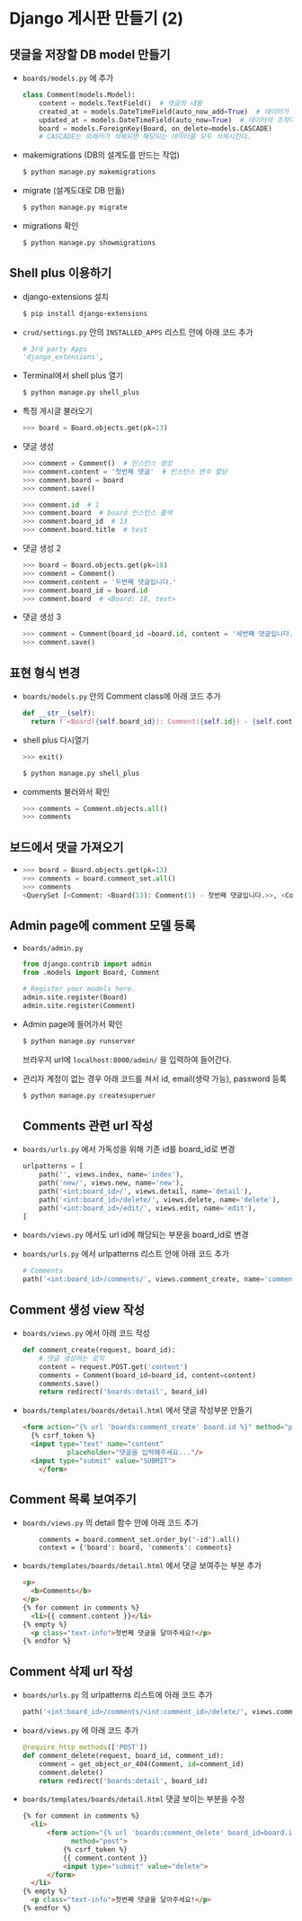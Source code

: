 # Django 게시판 만들기 (2)



## 댓글을 저장할 DB model 만들기

- `boards/models.py` 에 추가

  ```python
  class Comment(models.Model):
      content = models.TextField()  # 댓글의 내용
      created_at = models.DateTimeField(auto_now_add=True)  # 데이터가 생성되는 시점의 시간과 날짜가 자동으로 입력됨
      updated_at = models.DateTimeField(auto_now=True)  # 데이터의 조작이 가해지는 시점의 시간과 날짜가 자동으로 입력됨
      board = models.ForeignKey(Board, on_delete=models.CASCADE)
      # CASCADE는 외래키가 삭제되면 해당되는 데이터를 모두 삭제시킨다.
  ```

- makemigrations (DB의 설계도를 만드는 작업)

  ```bash
  $ python manage.py makemigrations
  ```

- migrate (설계도대로 DB 만듦)

  ```bash
  $ python manage.py migrate
  ```

- migrations 확인

  ```bash
  $ python manage.py showmigrations
  ```



## Shell plus 이용하기 

- django-extensions 설치

  ```bash
  $ pip install django-extensions
  ```

- `crud/settings.py` 안의 `INSTALLED_APPS` 리스트 안에 아래 코드 추가

  ```python
  # 3rd party Apps
  'django_extensions',
  ```

- Terminal에서 shell plus 열기

  ```bash
  $ python manage.py shell_plus
  ```

- 특정 게시글 불러오기

  ```python
  >>> board = Board.objects.get(pk=13)
  ```

- 댓글 생성

  ```python
  >>> comment = Comment()  # 인스턴스 생성
  >>> comment.content = '첫번째 댓글'  # 인스턴스 변수 할당
  >>> comment.board = board
  >>> comment.save()
  
  >>> comment.id  # 1
  >>> comment.board  # board 인스턴스 출력
  >>> comment.board_id  # 13
  >>> comment.board.title  # test
  ```

- 댓글 생성 2

  ```python
  >>> board = Board.objects.get(pk=18)
  >>> comment = Comment()
  >>> comment.content = '두번째 댓글입니다.'
  >>> comment.board_id = board.id
  >>> comment.board  # <Board: 18, test>
  ```

- 댓글 생성 3

  ```python
  >>> comment = Comment(board_id =board.id, content = '세번째 댓글입니다.')
  >>> comment.save()
  ```



## 표현 형식 변경

- `boards/models.py` 안의 Comment class에 아래 코드 추가

  ```python
  def __str__(self):
  	return f'<Board({self.board_id}): Comment({self.id}) - {self.content}>'
  ```

- shell plus 다시열기

  ```python
  >>> exit()
  ```

  ```bash
  $ python manage.py shell_plus
  ```

- comments 불러와서 확인

  ```python
  >>> comments = Comment.objects.all()
  >>> comments
  ```



## 보드에서 댓글 가져오기

- ```python
  >>> board = Board.objects.get(pk=13)
  >>> comments = board.comment_set.all()
  >>> comments  
  <QuerySet [<Comment: <Board(13): Comment(1) - 첫번째 댓글입니다.>>, <Comment: <Board(13): Comment(3) - 세번째 댓글입니다.>>]>
  ```



## Admin page에 comment 모델 등록

- `boards/admin.py`

  ```python
  from django.contrib import admin
  from .models import Board, Comment
  
  # Register your models here.
  admin.site.register(Board)
  admin.site.register(Comment)
  ```

- Admin page에 들어가서 확인

  ```bash
  $ python manage.py runserver
  ```

  브라우저 url에 `localhost:8000/admin/` 을 입력하여 들어간다.

- 관리자 계정이 없는 경우 아래 코드를 쳐서 id, email(생략 가능), password 등록

  ```bash
  $ python manage.py createsuperuer
  ```

  

  ## Comments 관련 url 작성

- `boards/urls.py` 에서 가독성을 위해 기존 id를 board_id로 변경

  ```python
  urlpatterns = [
      path('', views.index, name='index'),
      path('new/', views.new, name='new'),
      path('<int:board_id>/', views.detail, name='detail'),
      path('<int:board_id>/delete/', views.delete, name='delete'),
      path('<int:board_id>/edit/', views.edit, name='edit'),
  ]
  ```

- `boards/views.py` 에서도 url id에 해당되는 부분을 board_id로 변경

- `boards/urls.py` 에서 urlpatterns 리스트 안에 아래 코드 추가

  ```python
  # Comments
  path('<int:board_id>/comments/', views.comment_create, name='comment_create')
  ```

  

## Comment 생성 view 작성

- `boards/views.py` 에서 아래 코드 작성

  ```python
  def comment_create(request, board_id):
      # 댓글 생성하는 로직
      content = request.POST.get('content')
      comments = Comment(board_id=board_id, content=content)
      comments.save()
      return redirect('boards:detail', board_id)
  ```

- `boards/templates/boards/detail.html` 에서 댓글 작성부분 만들기

  ```html
  <form action="{% url 'boards:comment_create' board.id %}" method="post">
  	{% csrf_token %}
  	<input type="text" name="content"
             placeholder="댓글을 입력해주세요..."/>
  	<input type="submit" value="SUBMIT">
      </form>
  ```

  

## Comment 목록 보여주기

- `boards/views.py` 의 detail 함수 안에 아래 코드 추가

  ```pythjon
      comments = board.comment_set.order_by('-id').all()
      context = {'board': board, 'comments': comments}
  ```

- `boards/templates/boards/detail.html` 에서 댓글 보여주는 부분 추가

  ```html
  <p>
  	<b>Comments</b>
  </p>
  {% for comment in comments %}
  	<li>{{ comment.content }}</li>
  {% empty %}
  	<p class="text-info">첫번째 댓글을 달아주세요!</p>
  {% endfor %}
  ```

  

## Comment 삭제 url 작성

- `boards/urls.py` 의 urlpatterns 리스트에 아래 코드 추가

  ```python
  path('<int:board_id>/comments/<int:comment_id>/delete/', views.comment_delete, name='comment_delete'),
  ```

- `board/views.py` 에 아래 코드 추가

  ```python
  @require_http_methods(['POST'])
  def comment_delete(request, board_id, comment_id):
      comment = get_object_or_404(Comment, id=comment_id)
      comment.delete()
      return redirect('boards:detail', board_id)
  ```

- `boards/templates/boards/detail.html` 댓글 보이는 부분을 수정

  ```html
  {% for comment in comments %}
  	<li>
  		<form action="{% url 'boards:comment_delete' board_id=board.id comment_id=comment.id %}"
  			  method="post">
  			{% csrf_token %}
  			{{ comment.content }}
  			<input type="submit" value="delete">
  		</form>
  	</li>
  {% empty %}
  	<p class="text-info">첫번째 댓글을 달아주세요!</p>
  {% endfor %}
  ```

  

